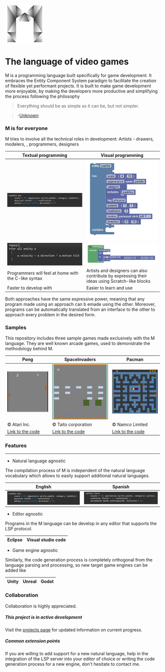 [logo]: https://github.com/martin-azpillaga/M/blob/master/Source/games.minim.parent/games.minim.product/icons/app128.png "Logo"
[visualEntityEnglish]: https://github.com/martin-azpillaga/M/blob/master/Documentation/Visual_English.PNG
[visualSystemEnglish]: https://github.com/martin-azpillaga/M/blob/master/Documentation/Visual_System.PNG
[textualEntityEnglish]: https://github.com/martin-azpillaga/M/blob/master/Documentation/Textual_English.PNG
[textualSystemEnglish]: https://github.com/martin-azpillaga/M/blob/master/Documentation/TextualSystem_English.PNG
[textualEntitySpanish]: https://github.com/martin-azpillaga/M/blob/master/Documentation/Textual_Spanish.PNG
[visualEntitySpanish]: https://github.com/martin-azpillaga/M/blob/master/Documentation/Visual_Spanish.PNG
[pacman]: https://github.com/martin-azpillaga/M/blob/master/Documentation/Pacman.PNG
[pong]: https://github.com/martin-azpillaga/M/blob/master/Documentation/Pong.PNG
[spaceInvaders]: https://github.com/martin-azpillaga/M/blob/master/Documentation/SpaceInvaders.PNG
[eclipseLogo]: https://www.macupdate.com/images/icons256/11662.png
[vscodeLogo]: https://cf.mastohost.com/v1/AUTH_91eb37814936490c95da7b85993cc2ff/fosstodon/custom_emojis/images/000/046/192/static/33ed6562f1f97c3a.png

![M logo][logo]
# The language of video games
M is a programming language built specifically for game development. It embraces the Entity Component System paradigm to facilitate the creation of flexible yet performant projects. It is built to make game development more enjoyable, by making the developers more productive and simplifying the process following the philosophy



> Everything should be as simple as it can be, but not simpler.

>-[Unknown](https://quoteinvestigator.com/2011/05/13/einstein-simple/)

### M is for everyone
M tries to involve all the technical roles in development: Artists - drawers, modelers, , programmers, designers

Textual programming | Visual programming
--- | ---
![Textual programming][textualEntityEnglish] | ![VisualProgramming][visualEntityEnglish]
![Textual system][textualSystemEnglish] | ![VisualSystem][visualSystemEnglish]
Programmers will feel at home with the C-like syntax | Artists and designers can also contribute by expressing their ideas using Scratch-like blocks
Faster to develop with | Easier to learn and use

Both approaches have the same expressive power, meaning that any program made using an approach can b emade using the other. Moreover, programs can be automatically translated from an interface to the other to approach every problem in the desired form.

### Samples

This repository includes three sample games made exclusively with the M language. They are well known arcade games, used to demonstrate the methodology behind M.

Pong | SpaceInvaders | Pacman
--- | --- | ---
![Pong][pong] | ![Space Invaders][spaceInvaders] | ![Pacman][pacman]
&copy; Atari Inc. | &copy; Taito corporation | &copy; Namco Limited
[Link to the code](https://github.com/martin-azpillaga/M/blob/master/Samples/Pong/Main.m) | [Link to the code](https://github.com/martin-azpillaga/M/blob/master/Samples/SpaceInvaders/Main.m) | [Link to the code](https://github.com/martin-azpillaga/M/blob/master/Samples/Pacman/Main.m)
### Features
___
* Natural language agnostic

The compilation process of M is independent of the natural language vocabulary which allows to easily support additional natural languages.

English | Spanish
--- | ---
![English code][textualEntityEnglish] | ![Spanish code][textualEntitySpanish]

* Editor agnostic

Programs in the M language can be develop in any editor that supports the LSP protocol.

Eclipse | Visual studio code
--- | ---

* Game engine agnostic

Similarly, the code generation process is completely orthogonal from the language parsing and processing, so new target game engines can be added like

Unity | Unreal | Godot
--- | --- | ---

### Collaboration
Collaboration is highly appreciated.
##### This project is in active development
Visit the [projects page](https://github.com/martin-azpillaga/M/projects) for updated information on current progress.
##### Common extension points

If you are willing to add support for a new natural language, help in the integration of the LSP server into your editor of choice or writing the code generation process for a new engine, don't hesitate to contact me.
